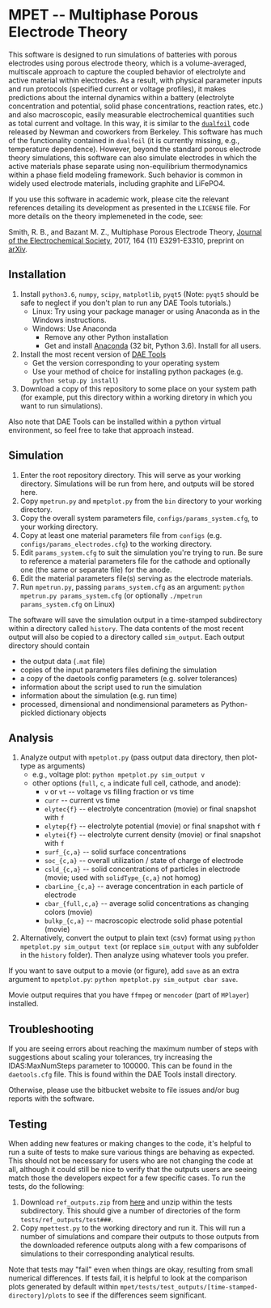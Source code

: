 # MPET -- Multiphase Porous Electrode Theory

This software is designed to run simulations of batteries with porous electrodes using porous
electrode theory, which is a volume-averaged, multiscale approach to capture the coupled behavior
of electrolyte and active material within electrodes. As a result, with physical parameter inputs
and run protocols (specified current or voltage profiles), it makes predictions about the internal
dynamics within a battery (electrolyte concentration and potential, solid phase concentrations,
reaction rates, etc.) and also macroscopic, easily measurable electrochemical quantities such as
total current and voltage. In this way, it is similar to the
[`dualfoil`](http://www.cchem.berkeley.edu/jsngrp/fortran.html) code released by Newman and
coworkers from Berkeley. This software has much of the functionality contained in `dualfoil` (it is
currently missing, e.g., temperature dependence). However, beyond the standard porous electrode
theory simulations, this software can also simulate electrodes in which the active materials phase
separate using non-equilibrium thermodynamics within a phase field modeling framework. Such
behavior is common in widely used electrode materials, including graphite and LiFePO4.

If you use this software in academic work, please cite the relevant references detailing its
development as presented in the `LICENSE` file. For more details on the theory implemeneted in the
code, see:

Smith, R. B., and Bazant M. Z., Multiphase Porous Electrode Theory,
[Journal of the Electrochemical Society](https://doi.org/10.1149/2.0171711jes),
2017, 164 (11) E3291-E3310,
preprint on [arXiv](https://arxiv.org/abs/1702.08432).

## Installation

1.  Install `python3.6`, `numpy`, `scipy`, `matplotlib`, `pyqt5` (Note: `pyqt5` should be safe to
    neglect if you don't plan to run any DAE Tools tutorials.)
    - Linux: Try using your package manager or using Anaconda as in the Windows instructions.
    - Windows: Use Anaconda
        - Remove any other Python installation
        - Get and install [Anaconda](https://www.continuum.io/downloads) (32 bit, Python 3.6).
          Install for all users.
2.  Install the most recent version of [DAE Tools](http://daetools.com/downloads.html)
    - Get the version corresponding to your operating system
    - Use your method of choice for installing python packages
      (e.g. `python setup.py install`)
3.  Download a copy of this repository to some place on your system path (for example, put this
    directory within a working diretory in which you want to run simulations).

Also note that DAE Tools can be installed within a python virtual environment, so feel free to take
that approach instead.

## Simulation

1.  Enter the root repository directory. This will serve as your working directory. Simulations
    will be run from here, and outputs will be stored here.
2.  Copy `mpetrun.py` and `mpetplot.py` from the `bin` directory to your working directory.
3.  Copy the overall system parameters file,
    `configs/params_system.cfg`, to your working directory.
3.  Copy at least one material parameters file from `configs`
    (e.g. `configs/params_electrodes.cfg`) to the working directory.
4.  Edit `params_system.cfg` to suit the simulation you're trying to run. Be
    sure to reference a material parameters file for the cathode and
    optionally one (the same or separate file) for the anode.
5.  Edit the material parameters file(s) serving as the electrode
    materials.
6.  Run `mpetrun.py`, passing `params_system.cfg` as an argument:
    `python mpetrun.py params_system.cfg`
    (or optionally `./mpetrun params_system.cfg` on Linux)

The software will save the simulation output in a time-stamped subdirectory within a directory
called `history`. The data contents of the most recent output will also be copied to a directory
called `sim_output`. Each output directory should contain
- the output data (`.mat` file)
- copies of the input parameters files defining the simulation
- a copy of the daetools config parameters (e.g. solver tolerances)
- information about the script used to run the simulation
- information about the simulation (e.g. run time)
- processed, dimensional and nondimensional parameters as
  Python-pickled dictionary objects

## Analysis

1.  Analyze output with `mpetplot.py` (pass output data directory, then
    plot-type as arguments)
    - e.g., voltage plot: `python mpetplot.py sim_output v`
    - other options (`full`, `c`, `a` indicate full cell, cathode, and anode):
      - `v` or `vt` -- voltage vs filling fraction or vs time
      - `curr` -- current vs time
      - `elytec{f}` -- electrolyte concentration (movie) or final snapshot with `f`
      - `elytep{f}` -- electrolyte potential (movie) or final snapshot with `f`
      - `elytei{f}` -- electrolyte current density (movie) or final snapshot with `f`
      - `surf_{c,a}` -- solid surface concentrations
      - `soc_{c,a}` -- overall utilization / state of charge of electrode
      - `csld_{c,a}` -- solid concentrations of particles in electrode (movie; used with `solidType_{c,a}` not homog)
      - `cbarLine_{c,a}` -- average concentration in each particle of electrode
      - `cbar_{full,c,a}` -- average solid concentrations as changing colors (movie)
      - `bulkp_{c,a}` -- macroscopic electrode solid phase potential (movie)
2.  Alternatively, convert the output to plain text (csv) format using
    `python mpetplot.py sim_output text` (or replace `sim_output` with
    any subfolder in the `history` folder). Then analyze using whatever
    tools you prefer.

If you want to save output to a movie (or figure), add `save` as an extra
argument to `mpetplot.py`: `python mpetplot.py sim_output cbar save`.

Movie output requires that you have `ffmpeg` or `mencoder` (part of
`MPlayer`) installed.

## Troubleshooting

If you are seeing errors about reaching the maximum number of steps with suggestions about
scaling your tolerances, try increasing the IDAS:MaxNumSteps parameter to 100000. This can be
found in the `daetools.cfg` file. This is found within the DAE Tools install directory.

Otherwise, please use the bitbucket website to file issues and/or bug reports with the software.

## Testing

When adding new features or making changes to the code, it's helpful
to run a suite of tests to make sure various things are behaving as
expected. This should not be necessary for users who are not changing
the code at all, although it could still be nice to verify that the
outputs users are seeing match those the developers expect for a few
specific cases. To run the tests, do the following:

1. Download `ref_outputs.zip` from
   [here](http://mit.edu/smithrb/www/ref_outputs.zip) and unzip within
   the tests subdirectory. This should give a number of
   directories of the form `tests/ref_outputs/test###`.
2. Copy `mpettest.py` to the working directory and run it. This will
   run a number of simulations and compare their outputs to those
   outputs from the downloaded reference outputs along with a few
   comparisons of simulations to their corresponding analytical
   results.

Note that tests may "fail" even when things are okay, resulting from small numerical differences.
If tests fail, it is helpful to look at the comparison plots generated by default within
`mpet/tests/test_outputs/[time-stamped-directory]/plots` to see if the differences seem
significant.
